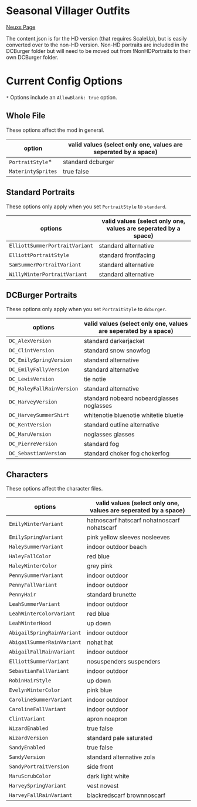 # Seasonal Villager Outfits

[Neuxs Page](https://www.nexusmods.com/stardewvalley/mods/2449/)

The content.json is for the HD version (that requires ScaleUp), but is easily converted over to the non-HD version. Non-HD portraits are included in the DCBurger folder but will need to be moved out from !NonHDPortraits to their own DCBurger folder. 

# Current Config Options
`*` Options include an `AllowBlank: true` option.

## Whole File
These options affect the mod in general.

option                         | valid values (select only one, values are seperated by a space)
----------------------------   | ------- 
`PortraitStyle`*               | standard dcburger
`MaterintySprites`             | true false

## Standard Portraits
These options only apply when you set `PortraitStyle` to `standard`.

options                        | valid values (select only one, values are seperated by a space)
----------------------------   | ------- 
`ElliottSummerPortraitVariant` | standard alternative
`ElliottPortraitStyle`         | standard frontfacing
`SamSummerPortraitVariant`     | standard alternative
`WillyWinterPortraitVariant`   | standard alternative

## DCBurger Portraits
These options only apply when you set `PortraitStyle` to `dcburger`.

options                        | valid values (select only one, values are seperated by a space)
----------------------------   | ------- 
`DC_AlexVersion`               | standard darkerjacket
`DC_ClintVersion`              | standard snow snowfog
`DC_EmilySpringVersion`        | standard alternative
`DC_EmilyFallyVersion`         | standard alternative
`DC_LewisVersion`              | tie notie
`DC_HaleyFallRainVersion`      | standard alternative
`DC_HarveyVersion`             | standard nobeard nobeardglasses noglasses
`DC_HarveySummerShirt`         | whitenotie bluenotie whitetie bluetie
`DC_KentVersion`               | standard outline alternative
`DC_MaruVersion`               | noglasses glasses
`DC_PierreVersion`             | standard fog
`DC_SebastianVersion`          | standard choker fog chokerfog

## Characters
These options affect the character files.

options                        | valid values (select only one, values are seperated by a space)
----------------------------   | ------- 
`EmilyWinterVariant`           | hatnoscarf hatscarf nohatnoscarf nohatscarf
`EmilySpringVariant`           | pink yellow sleeves nosleeves
`HaleySummerVariant`           | indoor outdoor beach
`HaleyFallColor`               | red blue
`HaleyWinterColor`             | grey pink
`PennySummerVariant`           | indoor outdoor
`PennyFallVariant`             | indoor outdoor
`PennyHair`                    | standard brunette
`LeahSummerVariant`            | indoor outdoor
`LeahWinterColorVariant`       | red blue
`LeahWinterHood`               | up down
`AbigailSpringRainVariant`     | indoor outdoor
`AbigailSummerRainVariant`     | nohat hat
`AbigailFallRainVariant`       | indoor outdoor
`ElliottSummerVariant`         | nosuspenders suspenders
`SebastianFallVariant`         | indoor outdoor
`RobinHairStyle`               | up down
`EvelynWinterColor`            | pink blue
`CarolineSummerVariant`        | indoor outdoor
`CarolineFallVariant`          | indoor outdoor
`ClintVariant`                 | apron noapron
`WizardEnabled`                | true false
`WizardVersion`                | standard pale saturated
`SandyEnabled`                 | true false
`SandyVersion`                 | standard alternative zola
`SandyPortraitVersion`         | side front
`MaruScrubColor`               | dark light white
`HarveySpringVariant`          | vest novest
`HarveyFallRainVariant`        | blackredscarf brownnoscarf
